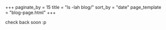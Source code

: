 +++
paginate_by = 15
title = "ls -lah blog/"
sort_by = "date"
page_template = "blog-page.html"
+++

check back soon :p
